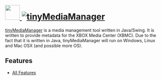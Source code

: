 # [<img src="https://cdn.jsdelivr.net/gh/JourneyOver/chocolatey-packages@a43724fef4ff390cb61ad95b1c7b8e692fc16dfd/automatic/tinymediamanager/icons/48x48.png" height="48" width="48" /> ![tinyMediaManager](https://img.shields.io/chocolatey/v/tinymediamanager.svg?label=tinyMediaManager&style=for-the-badge)](https://chocolatey.org/packages/tinymediamanager)

[tinyMediaManager](https://www.tinymediamanager.org) is a media management tool written in Java/Swing. It is written to provide metadata for the XBOX Media Center (XBMC). Due to the fact that it is written in Java, tinyMediaManager will run on Windows, Linux and Mac OSX (and possible more OS).

## Features

- [All Features](https://www.tinymediamanager.org/features)
